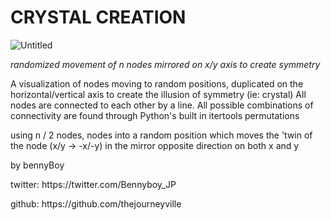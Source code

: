 <h1>CRYSTAL CREATION</h1>

![Untitled](https://user-images.githubusercontent.com/86641253/130772620-86581fab-6c8f-4cf7-8c44-cc38c64fed0a.png)

<i>randomized movement of n nodes mirrored on x/y axis to create symmetry</i>

A visualization of nodes moving to random positions, duplicated on the horizontal/vertical axis to create the
illusion of symmetry (ie: crystal) All nodes are connected to each other by a line. All possible combinations
of connectivity are found through Python's built in itertools permutations

using n / 2 nodes, nodes into a random position which moves the 'twin
of the node (x/y -> -x/-y) in the mirror opposite direction on both x and y

by bennyBoy
<p>twitter: https://twitter.com/Bennyboy_JP</p>
github: https://github.com/thejourneyville
